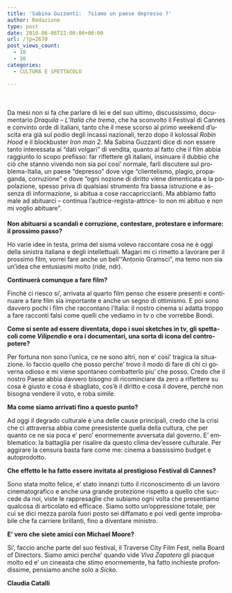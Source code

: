 ```yaml
---
title: 'Sabina Guzzanti:  ?siamo un paese depresso ?'
author: Redazione
type: post
date: 2010-06-06T22:00:00+00:00
url: /?p=2670
post_views_count:
  - 10
  - 10
categories:
  - CULTURA E SPETTACOLO

---
```

&nbsp;

<p style="margin&#45;top: 0.49cm; margin&#45;bottom: 0.49cm">
  <span lang="it&#45;IT">Da mesi non si fa che parlare di lei e del suo ultimo, discussissimo, documentario </span><span lang="it&#45;IT"><i>Draquila &ndash; L&rsquo;Italia che trema</i></span><span lang="it&#45;IT">, che ha sconvolto il Festival di Cannes e convinto orde di italiani, tanto che il mese scorso al primo weekend d&rsquo;uscita era gi&agrave; sul podio degli incassi nazionali, terzo dopo il kolossal </span><span lang="it&#45;IT"><i>Robin Hood</i></span><span lang="it&#45;IT"> e il blockbuster </span><span lang="it&#45;IT"><i>Iron man 2</i></span><span lang="it&#45;IT">. Ma Sabina Guzzanti dice di non essere tanto interessata ai &ldquo;dati volgari&rdquo; di vendita, quanto al fatto che il film abbia raggiunto lo scopo prefisso: far riflettere gli italiani, insinuare il dubbio che ci&ograve; che stanno vivendo non sia poi cosi&rsquo; normale, farli discutere sul problema&#45;Italia, un paese &ldquo;depresso&rdquo; dove vige &ldquo;clientelismo, plagio, propaganda, corruzione&rdquo; e dove &ldquo;ogni nozione di diritto viene dimenticata e la popolazione, spesso priva di qualsiasi strumento fra bassa istruzione e assenza di informazione, si abitua a cose raccapriccianti. Ma abbiamo fatto male ad abituarci &ndash; continua l&rsquo;autrice&#45;regista&#45;attrice&#45; Io non mi abituo e non mi voglio abituare&rdquo;.</span>
</p>

<p style="margin&#45;bottom: 0cm">
  <span lang="it&#45;IT"><b>Non abituarsi a scandali e corruzione, contestare, protestare e informare: il prossimo passo?</b></span>
</p>

<p style="margin&#45;bottom: 0cm">
  <span lang="it&#45;IT">Ho varie idee in testa, prima del sisma volevo raccont</span><span lang="it&#45;IT">are cosa ne &egrave; oggi della sinistra italiana e degli intellettuali. Magari mi ci rimetto a lavorare per il prossimo film, vorrei fare anche un bell&rsquo;&ldquo;Antonio Gramsci&rdquo;, ma temo non sia un&rsquo;idea che entusiasmi molto (ride, ndr). </span>
</p>

<p lang="it&#45;IT" style="margin&#45;bottom: 0cm">
  <b>Continuer&agrave; comunque a fare film?</b>
</p>

<p style="margin&#45;bottom: 0cm">
  <span lang="it&#45;IT">Finch&eacute; ci riesco si&rsquo;, arrivata al quarto film penso che essere presenti e continuare a fare film sia importante e anche un segno di ottimismo. E poi sono davvero pochi i film che raccontano l&rsquo;Italia: il nostro cinema si adatta troppo a fare racconti falsi come quelli che vediamo in tv o che vorrebbe Bondi. </span>
</p>

<p lang="it&#45;IT" style="margin&#45;bottom: 0cm">
  <span lang="it&#45;IT"><b>Come si sente ad essere diventata, dopo i suoi sketches in tv, gli spettacoli come </b></span><span lang="it&#45;IT"><i><b>Vilipendio</b></i></span><span lang="it&#45;IT"><b> e ora i documentari, una sorta di icona del contro&#45;potere?</b></span>
</p>

<p style="margin&#45;bottom: 0cm">
  <span lang="it&#45;IT">Per fortuna no</span><span lang="it&#45;IT">n sono l&rsquo;unica, ce ne sono altri, non e&rsquo; cosi&rsquo; tragica la situazione. Io faccio quello che posso perche&rsquo; trovo il modo di fare di chi ci governa odioso e mi viene spontaneo combatterlo piu&rsquo; che posso. Credo che il nostro Paese abbia davvero bisogno di ricominciare da zero a riflettere su cosa &egrave; giusto e cosa &egrave; sbagliato, cos&rsquo;&egrave; il diritto e cosa il dovere, perch&eacute; non bisogna vendere il voto, e roba simile. </span>
</p>

<p lang="it&#45;IT" style="margin&#45;bottom: 0cm">
  <span lang="it&#45;IT"><b>Ma c</b></span><span lang="it&#45;IT"><b>ome siamo arrivati fino a questo punto?</b></span>
</p>

<p style="margin&#45;bottom: 0cm">
  <span lang="it&#45;IT">Ad oggi il degrado culturale &egrave; una delle cause principali, credo che la crisi che ci attraversa abbia come preesistente quella della cultura, che per quanto ce ne sia poca e&rsquo; pero&rsquo; enormemente avversata dal governo. E&rsquo; emblematico: la battaglia per risalire da questo clima dev&rsquo;essere culturale. Per aggirare la censura basta fare come me: cinema a bassissimo budget e autoprodotto.</span>
</p>

<p lang="it&#45;IT" style="margin&#45;bottom: 0cm">
  <b>Che effetto le ha fatto essere invitata al prestigioso Festival di Cannes?</b>
</p>

<p style="margin&#45;bottom: 0cm">
  <span lang="it&#45;IT">Sono stata m</span><span lang="it&#45;IT">olto felice, e&rsquo; stato innanzi tutto il riconoscimento di un lavoro cinematografico e anche una grande protezione rispetto a quello che succede da noi, viste le rappresaglie che subiamo ogni volta che presentiamo qualcosa di articolato ed efficace. Siamo sotto un&rsquo;oppressione totale, per cui se dici mezza parola fuori posto sei diffamato e poi vedi gente improbabile che fa carriere brillanti, fino a diventare ministro. </span>
</p>

<p style="margin&#45;bottom: 0cm">
  <b>E&#8217; vero che siete amici con Michael Moore?</b>
</p>

<p style="margin&#45;bottom: 0cm">
  <span lang="it&#45;IT">Si&rsquo;, </span><span lang="it&#45;IT">faccio anche parte del suo festival, il Traverse City Film Fest, nella Board of Directors. Siamo amici perche&rsquo; quando vide </span><span lang="it&#45;IT"><i>Viva Zapatero</i></span><span lang="it&#45;IT"> gli piacque molto ed e&rsquo; un cineasta che stimo enormemente, ha fatto inchieste profondissime, pensiamo anche solo a </span><span lang="it&#45;IT"><i>Sicko.</i></span>
</p>

<p style="margin&#45;bottom: 0cm">
  <strong>Claudia Catalli</strong>
</p>